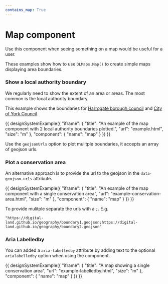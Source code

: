 ```yaml
---
contains_map: True
---
```

# Map component

Use this component when seeing something on a map would be useful for a user.

These examples show how to use `DLMaps.Map()` to create simple maps displaying area boundaries.

### Show a local authority boundary

We regularly need to show the extent of an area or areas. The most common is the local authority boundary.

This example shows the boundaries for [Harrogate borough council](https://digital-land.github.io/organisation/local-authority-eng/HAG/) and [City of York Council](https://digital-land.github.io/organisation/local-authority-eng/YOR/).

{{ designSystemExample({
"iframe": {
    "title": "An example of the map component with 2 local authority boundaries plotted.",
    "url": "example.html",
    "size": "m"
},
"component": {
    "name": "map"
}
}) }}

Use the `geojsonUrls` option to plot mulitple boundaries, it accepts an array of geojson urls.

### Plot a conservation area



An alternative approach is to provide the url to the geojson in the `data-geojson-urls` attribute.

{{ designSystemExample({
"iframe": {
    "title": "An example of the map component with a single conservation area",
    "url": "example-conservation-area.html",
    "size": "m"
},
"component": {
    "name": "map"
}
}) }}

To provide mulitple separate the urls with a `;`. E.g.

    "https://digital-land.github.io/geography/boundary1.geojson;https://digital-land.github.io/geography/boundary2.geojson"

### Aria Labelledby

You can added a `aria-labelledby` attribute by adding text to the optional ` arialabelledby` option when using the component.

{{ designSystemExample({
"iframe": {
    "title": "A map showing a single conservation area",
    "url": "example-labelledby.html",
    "size": "m"
},
"component": {
    "name": "map"
}
}) }}